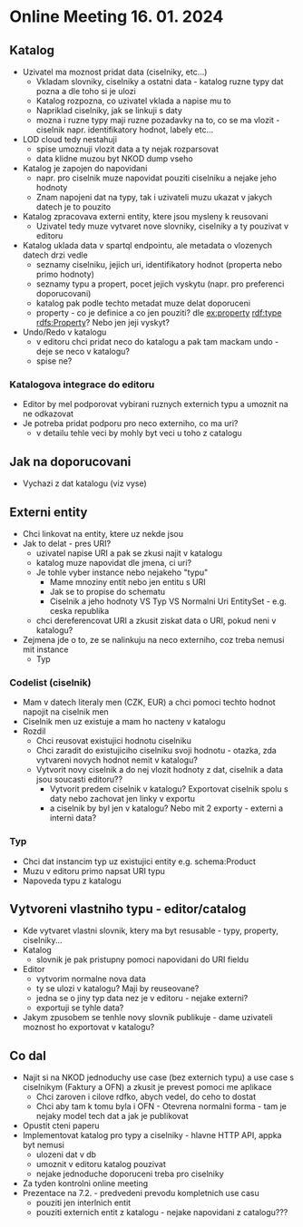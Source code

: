 # Online Meeting 16. 01. 2024

## Katalog

-   Uzivatel ma moznost pridat data (ciselniky, etc...)
    -   Vkladam slovniky, ciselniky a ostatni data - katalog ruzne typy dat pozna a dle toho si je ulozi
    -   Katalog rozpozna, co uzivatel vklada a napise mu to
    -   Napriklad ciselniky, jak se linkuji s daty
    -   mozna i ruzne typy maji ruzne pozadavky na to, co se ma vlozit - ciselnik napr. identifikatory hodnot, labely etc...
-   LOD cloud tedy nestahuji
    -   spise umoznuji vlozit data a ty nejak rozparsovat
    -   data klidne muzou byt NKOD dump vseho
-   Katalog je zapojen do napovidani
    -   napr. pro ciselnik muze napovidat pouziti ciselniku a nejake jeho hodnoty
    -   Znam napojeni dat na typy, tak i uzivateli muzu ukazat v jakych datech je to pouzito
-   Katalog zpracovava externi entity, ktere jsou mysleny k reusovani
    -   Uzivatel tedy muze vytvaret nove slovniky, ciselniky a ty pouzivat v editoru
-   Katalog uklada data v spartql endpointu, ale metadata o vlozenych datech drzi vedle
    -   seznamy ciselniku, jejich uri, identifikatory hodnot (properta nebo primo hodnoty)
    -   seznamy typu a propert, pocet jejich vyskytu (napr. pro preferenci doporucovani)
    -   katalog pak podle techto metadat muze delat doporuceni
    -   property - co je definice a co jen pouziti? dle <ex:property> <rdf:type> <rdfs:Property>? Nebo jen jeji vyskyt?
-   Undo/Redo v katalogu
    -   v editoru chci pridat neco do katalogu a pak tam mackam undo - deje se neco v katalogu?
    -   spise ne?

### Katalogova integrace do editoru

-   Editor by mel podporovat vybirani ruznych externich typu a umoznit na ne odkazovat
-   Je potreba pridat podporu pro neco externiho, co ma uri?
    -   v detailu tehle veci by mohly byt veci u toho z catalogu

## Jak na doporucovani

-   Vychazi z dat katalogu (viz vyse)

## Externi entity

-   Chci linkovat na entity, ktere uz nekde jsou
-   Jak to delat - pres URI?
    -   uzivatel napise URI a pak se zkusi najit v katalogu
    -   katalog muze napovidat dle jmena, ci uri?
    -   Je tohle vyber instance nebo nejakeho "typu"
        -   Mame mnoziny entit nebo jen entitu s URI
        -   Jak se to propise do schematu
        -   Ciselnik a jeho hodnoty VS Typ VS Normalni Uri EntitySet - e.g. ceska republika
    -   chci dereferencovat URI a zkusit ziskat data o URI, pokud neni v katalogu?
-   Zejmena jde o to, ze se nalinkuju na neco externiho, coz treba nemusi mit instance
    -   Typ

### Codelist (ciselnik)

-   Mam v datech literaly men (CZK, EUR) a chci pomoci techto hodnot napojit na ciselnik men
-   Ciselnik men uz existuje a mam ho nacteny v katalogu
-   Rozdil
    -   Chci reusovat existujici hodnotu ciselniku
    -   Chci zaradit do existujiciho ciselniku svoji hodnotu - otazka, zda vytvareni novych hodnot nemit v katalogu?
    -   Vytvorit novy ciselnik a do nej vlozit hodnoty z dat, ciselnik a data jsou soucasti editoru??
        -   Vytvorit predem ciselnik v katalogu? Exportovat ciselnik spolu s daty nebo zachovat jen linky v exportu
        -   a ciselnik by byl jen v katalogu? Nebo mit 2 exporty - externi a interni data?

### Typ

-   Chci dat instancim typ uz existujici entity e.g. schema:Product
-   Muzu v editoru primo napsat URI typu
-   Napoveda typu z katalogu

## Vytvoreni vlastniho typu - editor/catalog

-   Kde vytvaret vlastni slovnik, ktery ma byt resusable - typy, property, ciselniky...
-   Katalog
    -   slovnik je pak pristupny pomoci napovidani do URI fieldu
-   Editor
    -   vytvorim normalne nova data
    -   ty se ulozi v katalogu? Maji by reuseovane?
    -   jedna se o jiny typ data nez je v editoru - nejake externi?
    -   exportuji se tyhle data?
-   Jakym zpusobem se tenhle novy slovnik publikuje - dame uzivateli moznost ho exportovat v katalogu?

## Co dal

-   Najit si na NKOD jednoduchy use case (bez externich typu) a use case s ciselnikym (Faktury a OFN) a zkusit je prevest pomoci me aplikace
    -   Chci zaroven i cilove rdfko, abych vedel, do ceho to dostat
    -   Chci aby tam k tomu byla i OFN - Otevrena normalni forma - tam je nejaky model tech dat a jak je publikovat
-   Opustit cteni paperu
-   Implementovat katalog pro typy a ciselniky - hlavne HTTP API, appka byt nemusi
    -   ulozeni dat v db
    -   umoznit v editoru katalog pouzivat
    -   nejake jednoduche doporuceni treba pro ciselniky
-   Za tyden kontrolni online meeting
-   Prezentace na 7.2. - predvedeni prevodu kompletnich use casu
    -   pouziti jen interlnich entit
    -   pouziti externich entit z katalogu - nejake napovidani z catalogu???
